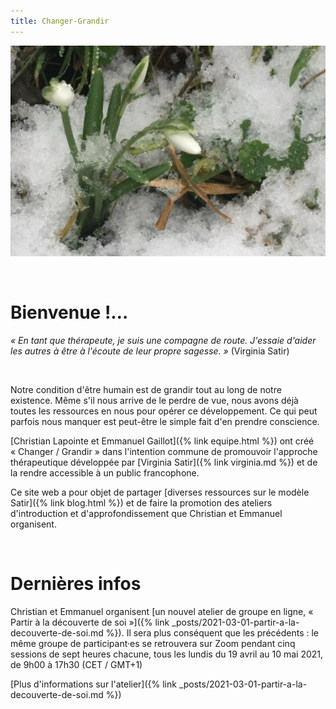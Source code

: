 ```yaml
---
title: Changer-Grandir
---
```


![Des perce-neige pointent leur nez](/assets/images/perce_neige.png)

&nbsp;

# Bienvenue !…

_« En tant que thérapeute, je suis une compagne de route. J'essaie d'aider les autres à
être à l'écoute de leur propre sagesse. »_ (Virginia Satir)

&nbsp;

Notre condition d'être humain est de grandir tout au long de notre existence.
Même s'il nous arrive de le perdre de vue, nous avons déjà toutes les
ressources en nous pour opérer ce développement. Ce qui peut parfois nous
manquer est peut-être le simple fait d'en prendre conscience.

[Christian Lapointe et Emmanuel Gaillot]({% link equipe.html %}) ont créé
«&nbsp;Changer / Grandir&nbsp;» dans l'intention commune de promouvoir
l'approche thérapeutique développée par [Virginia Satir]({% link virginia.md
%}) et de la rendre accessible à un public francophone.

Ce site web a pour objet de partager [diverses ressources sur le modèle
Satir]({% link blog.html %}) et de faire la promotion des ateliers
d'introduction et d'approfondissement que Christian et Emmanuel organisent.

&nbsp;

# Dernières infos

Christian et Emmanuel organisent [un nouvel atelier de groupe en ligne, «
Partir à la découverte de soi »]({% link
_posts/2021-03-01-partir-a-la-decouverte-de-soi.md %}). Il sera plus conséquent
que les précédents : le même groupe de participant·es se retrouvera sur Zoom
pendant cinq sessions de sept heures chacune, tous les lundis du 19 avril au 10
mai 2021, de 9h00 à 17h30 (CET / GMT+1)

[Plus d'informations sur l'atelier]({% link _posts/2021-03-01-partir-a-la-decouverte-de-soi.md %})
